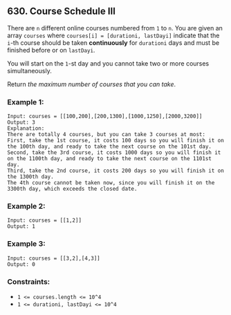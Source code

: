 ## 630. Course Schedule III

There are ```n``` different online courses numbered from ```1``` to ```n```. You are given an array ```courses``` where ```courses[i] = [durationi, lastDayi]``` indicate that the ```i```-th course should be taken **continuously** for ```durationi``` days and must be finished before or on ```lastDayi```.

You will start on the ```1```-st day and you cannot take two or more courses simultaneously.

Return *the maximum number of courses that you can take*.

### Example 1:
```
Input: courses = [[100,200],[200,1300],[1000,1250],[2000,3200]]
Output: 3
Explanation:
There are totally 4 courses, but you can take 3 courses at most:
First, take the 1st course, it costs 100 days so you will finish it on the 100th day, and ready to take the next course on the 101st day.
Second, take the 3rd course, it costs 1000 days so you will finish it on the 1100th day, and ready to take the next course on the 1101st day.
Third, take the 2nd course, it costs 200 days so you will finish it on the 1300th day.
The 4th course cannot be taken now, since you will finish it on the 3300th day, which exceeds the closed date.
```
### Example 2:
```
Input: courses = [[1,2]]
Output: 1
```
### Example 3:
```
Input: courses = [[3,2],[4,3]]
Output: 0
```

### Constraints:

* ```1 <= courses.length <= 10^4```
* ```1 <= durationi, lastDayi <= 10^4```